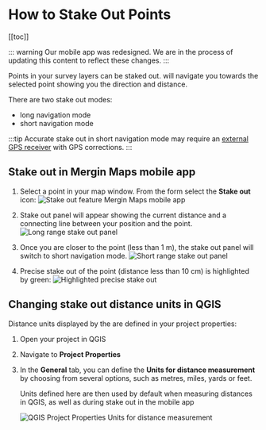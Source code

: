# How to Stake Out Points
[[toc]]

::: warning
Our mobile app was redesigned. We are in the process of updating this content to reflect these changes.
:::

Points in your survey layers can be staked out. <MobileAppName /> will navigate you towards the selected point showing you the direction and distance.

There are two stake out modes:
- long navigation mode
- short navigation mode

:::tip
Accurate stake out in short navigation mode may require an [external GPS receiver](../external-gps/) with GPS corrections.
:::

## Stake out in Mergin Maps mobile app
1. Select a point in your map window. From the form select the **Stake out** icon:
![Stake out feature Mergin Maps mobile app](./stake-out.jpg "Stake out feature in Mergin Maps mobile app")

2. Stake out panel will appear showing the current distance and a connecting line between your position and the point.
![Long range stake out panel](./stake-out-long.jpg "Long range stake out panel")

3. Once you are closer to the point (less than 1 m), the stake out panel will switch to short navigation mode.
![Short range stake out panel](./stake-out-short.jpg "Short range stake out panel")

4. Precise stake out of the point (distance less than 10 cm) is highlighted by green:
![Highlighted precise stake out](./stake-out-short-done.jpg "Highlighted precise stake out")


## Changing stake out distance units in QGIS
Distance units displayed by the <MobileAppNameShort /> are defined in your project properties:
1. Open your <MainPlatformNameLink /> project in QGIS
2. Navigate to **Project Properties**
3. In the **General** tab, you can define the **Units for distance measurement** by choosing from several options, such as metres, miles, yards or feet.

   Units defined here are then used by default when measuring distances in QGIS, as well as during stake out in the mobile app
   
   ![QGIS Project Properties Units for distance measurement](./qgis-properties-distance-units.jpg "QGIS Project Properties Units for distance measurement")
